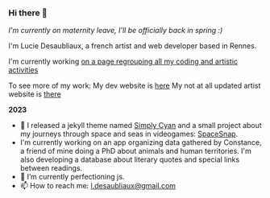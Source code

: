 ### Hi there 👋

*I'm currently on maternity leave, I'll be officially back in spring :)*

I'm Lucie Desaubliaux, a french artist and web developer based in Rennes.

I'm currently working [on a page regrouping all my coding and artistic activities](https://pquod.github.io/personal_timeline/)

To see more of my work:
My dev website is [here](https://pquod.github.io/dev_portfolio/)
My not at all updated artist website is [there](http://luciedesaubliaux.fr)

**2023**
- 🔭 I released a jekyll theme named [Simply Cyan](https://github.com/PQuod/simply-cyan-theme) and a small project about my journeys through space and seas in videogames: [SpaceSnap](https://pquod.github.io/spacesnap/).
- I'm currently working on an app organizing data gathered by Constance, a friend of mine doing a PhD about animals and human territories. I'm also developing a database about literary quotes and special links between readings.
- 🌱 I’m currently perfectioning js.
- 📫 How to reach me: l.desaubliaux@gmail.com

